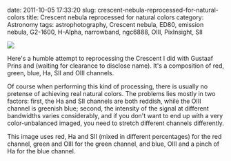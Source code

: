 date: 2011-10-05 17:33:20
slug: crescent-nebula-reprocessed-for-natural-colors
title: Crescent nebula reprocessed for natural colors
category: Astronomy
tags: astrophotography, Crescent nebula, ED80, emission nebula, G2-1600, H-Alpha, narrowband, ngc6888, OIII, PixInsight, SII

[![][1]][1]

Here's a humble attempt to reprocessing the Crescent I did with Gustaaf Prins
and (waiting for clearance to disclose name). It's a composition of red, green,
blue, Ha, SII and OIII channels.

Of course when performing this kind of processing, there is usually no pretense
of achieving real natural colors. The problems lies mostly in two factors:
first, the Ha and SII channels are both reddish, while the OIII channel is
greenish blue; second, the intensity of the signal at different bandwidths
varies considerably, and if you don't want to end up with a very
color-unbalanced imaged, you need to stretch different channels differently.

This image uses red, Ha and SII (mixed in different percentages) for the red
channel, green and OIII for the green channel, and blue, OIII and a pinch of Ha
for the blue channel.

[1]: |filename|/images/2011_crescent_nebula_natural.jpg
